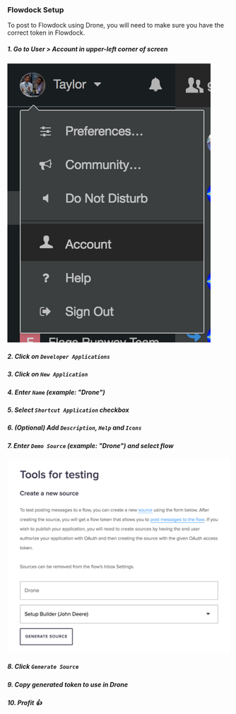 ### Flowdock Setup

To post to Flowdock using Drone, you will need to make sure you have the correct token in Flowdock.

##### 1. Go to User > Account in upper-left corner of screen
![Android](images/user_account.png)
##### 2. Click on `Developer Applications`
##### 3. Click on `New Application`
##### 4. Enter `Name` (example: "Drone")
##### 5. Select `Shortcut Application` checkbox
##### 6. (Optional) Add `Description`, `Help` and `Icons`
##### 7. Enter `Demo Source` (example: "Drone") and select flow
![Android](images/generate_source.png)
##### 8. Click `Generate Source`
##### 9. Copy generated token to use in Drone
##### 10. Profit :+1:

